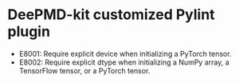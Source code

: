 # DeePMD-kit customized Pylint plugin

- E8001: Require explicit device when initializing a PyTorch tensor.
- E8002: Require explicit dtype when initializing a NumPy array, a TensorFlow tensor, or a PyTorch tensor.
